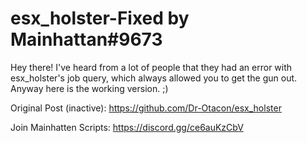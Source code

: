 # esx_holster-Fixed by Mainhattan#9673

Hey there!
I've heard from a lot of people that they had an error with esx_holster's job query, which always allowed you to get the gun out.
Anyway here is the working version. ;)

Original Post (inactive): https://github.com/Dr-Otacon/esx_holster

Join Mainhatten Scripts: https://discord.gg/ce6auKzCbV
